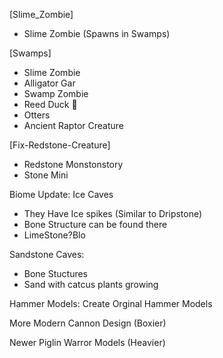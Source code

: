 


[Slime_Zombie]
- Slime Zombie (Spawns in Swamps)



[Swamps]
- Slime Zombie
- Alligator Gar
- Swamp Zombie
- Reed Duck 🦆
- Otters
- Ancient Raptor Creature

[Fix-Redstone-Creature]
- Redstone Monstonstory
- Stone Mini


Biome Update:
Ice Caves
- They Have Ice spikes (Similar to Dripstone)
- Bone Structure can be found there
- LimeStone?Blo

Sandstone Caves:
- Bone Stuctures
- Sand with catcus plants growing


Hammer Models:
Create Orginal Hammer Models

More Modern Cannon Design (Boxier)

Newer Piglin Warror Models (Heavier)